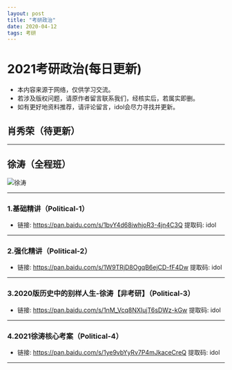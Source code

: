 ```yaml
---
layout: post
title: "考研政治"
date: 2020-04-12
tags: 考研  
---
```

# 2021考研政治(每日更新)

* 本内容来源于网络，仅供学习交流。
* 若涉及版权问题，请原作者留言联系我们，经核实后，若属实即删。
* 如有更好地资料推荐，请评论留言，idol会尽力寻找并更新。

## 肖秀荣（待更新）

----------
## 徐涛（全程班）
![徐涛](https://note.youdao.com/yws/api/personal/file/065B3B5247784890BA8EDE4ED822BE90?method=download&shareKey=6804a73baac3440b32241e323ccee285)

----------
###  1.基础精讲（Political-1）
- 链接: https://pan.baidu.com/s/1bvY4d68iwhjoR3-4jn4C3Q 提取码: idol

----------

### 2.强化精讲（Political-2）
- 链接: https://pan.baidu.com/s/1W9TRjD8OgqB6ejCD-fF4Dw 提取码: idol

----------

### 3.2020版历史中的别样人生-徐涛【非考研】（Political-3）
- 链接: https://pan.baidu.com/s/1nM_Vcq8NXIujT6sDWz-kGw 提取码: idol

----------

### 4.2021徐涛核心考案（Political-4）
- 链接: https://pan.baidu.com/s/1ye9vbYyRv7P4mJkaceCreQ 提取码: idol

----------
